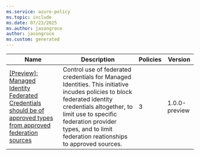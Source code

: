 ```yaml
---
ms.service: azure-policy
ms.topic: include
ms.date: 07/23/2025
ms.author: jasongroce
author: jasongroce
ms.custom: generated
---
```


|Name |Description |Policies |Version |
|---|---|---|---|
|[\[Preview\]: Managed Identity Federated Credentials should be of approved types from approved federation sources](https://github.com/Azure/azure-policy/blob/master/built-in-policies/policySetDefinitions/Managed%20Identity/FIC_LimitIssuers.json) |Control use of federated credentials for Managed Identities. This initiative incudes policies to block federated identity credentials altogether, to limit use to specific federation provider types, and to limit federation reationships to approved sources. |3 |1.0.0-preview |
